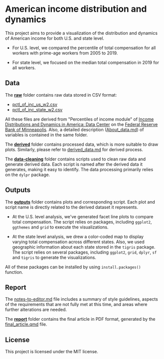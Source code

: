 # American income distribution and dynamics

<!-- badges: start -->

<!-- badges: end -->

This project aims to provide a visualization of the distribution and dynamics of American income for both U.S. and state level.

-   For U.S. level, we compared the percentile of total compensation for all workers with prime-age workers from 2005 to 2019.

-   For state level, we focused on the median total compensation in 2019 for all workers.

## Data

The [**raw**](data/raw) folder contains raw data stored in CSV format:

-   [pctl_of_inc_us_w2.csv](data/raw/pctl_of_inc_us_w2.csv)
-   [pctl_of_inc_state_w2.csv](data/raw/pctl_of_inc_state_w2.csv)

All these files are derived from "Percentiles of income module" of [Income Distributions and Dynamics in America: Data Center](https://www.minneapolisfed.org/institute/income-distributions-and-dynamics-in-america/data-center) on the [Federal Reserve Bank of Minneapolis](https://www.minneapolisfed.org/). Also, a detailed description ([About_data.md](data/raw/About_data.md)) of variables is contained in the same folder.

The [**derived**](data/derived) folder contains processed data, which is more suitable to draw plots. Similarly, please refer to [derived_data.md](data/derived/derived_data.md) for derived process.

The [**data-cleaning**](src/data-cleaning) folder contains scripts used to clean raw data and generate derived data. Each script is named after the derived data it generates, making it easy to identify. The data processing primarily relies on the `dylpr` package.

## Outputs

The [**outputs**](outputs) folder contains plots and corresponding script. Each plot and script name is directly related to the derived dataset it represents.

-   At the U.S. level analysis, we've generated facet line plots to compare total compensation. The script relies on packages, including `ggplot2`, `ggthemes` and `grid` to execute the visualizations.

-   At the state level analysis, we drew a color-coded map to display varying total compensation across different states. Also, we used geographic information about each state stored in the `tigris` package. The script relies on several packages, including `ggplot2`, `grid`, `dplyr`, `sf` and `tigris` to generate the visualizations.

All of these packages can be installed by using `install.packages()` function.

## Report

The [notes-to-editor.md](notes-to-editor.md) file includes a summary of style guidelines, aspects of the requirements that are not fully met at this time, and areas where further alterations are needed.

The [**report**](report) folder contains the final article in PDF format, generated by the [final_article.qmd](report/final_article.qmd) file.

## License

This project is licensed under the MIT license.
